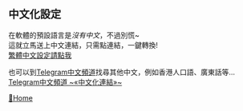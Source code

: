 ## 中文化設定
在軟體的預設語言是*沒有中文*，不過別慌~  
這就立馬送上中文連結，只需點連結，一鍵轉換!  
[繁體中文設定請點我](https://t.me/setlanguage/taiwan)  
  
也可以到[Telegram中文頻道](https://t.me/Tele_zh_TW)找尋其他中文，例如香港人口語、廣東話等…  
[Telegram中文頻道 ~«中文化連結»~](https://t.me/Tele_zh_TW/423)  

[🔱Home](../README.md)